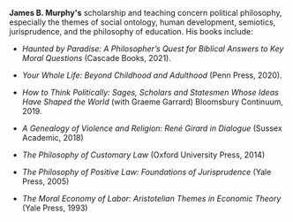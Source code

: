 **James B. Murphy's**
scholarship and teaching concern political philosophy, especially the themes
of social ontology, human development, semiotics, jurisprudence, and the
philosophy of education. His books include:

- *Haunted by Paradise: A Philosopher’s Quest for Biblical Answers to Key Moral
Questions* (Cascade Books, 2021).

- *Your Whole Life: Beyond Childhood and Adulthood* (Penn Press, 2020).

- *How to Think Politically: Sages, Scholars and Statesmen Whose Ideas Have
Shaped the World* (with Graeme Garrard) Bloomsbury Continuum, 2019.

- *A Genealogy of Violence and Religion: René Girard in Dialogue* (Sussex Academic, 2018)

- *The Philosophy of Customary Law* (Oxford University Press, 2014)

- *The Philosophy of Positive Law: Foundations of Jurisprudence* (Yale Press, 2005)

- *The Moral Economy of Labor: Aristotelian Themes in Economic Theory* (Yale Press, 1993)


